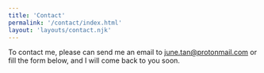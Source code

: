 ```yaml
---
title: 'Contact'
permalink: '/contact/index.html'
layout: 'layouts/contact.njk'
---
```


To contact me, please can send me an email to [june.tan@protonmail.com](mailto:june.tan@protonmail.com) or fill the form below, and I will come back to you soon.
